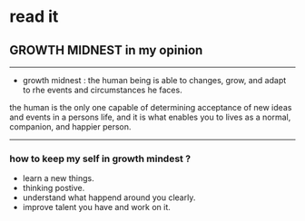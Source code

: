 # read it 

## GROWTH MIDNEST in my opinion
________
* growth midnest : the human being is able to changes, grow,
and adapt to rhe events and circumstances he faces.

the human is the only one capable of determining acceptance of new ideas and events in a persons life, and it is what enables you to lives as a normal, companion, and happier person.


________

### how to keep my self in growth mindest ?

* learn a new things.
* thinking postive.
* understand what happend around you clearly.
* improve talent you have and work on it.
